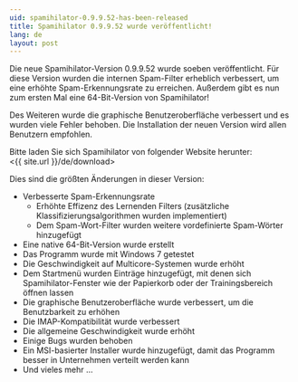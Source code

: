 ```yaml
---
uid: spamihilator-0.9.9.52-has-been-released
title: Spamihilator 0.9.9.52 wurde veröffentlicht!
lang: de
layout: post
---
```


Die neue Spamihilator-Version 0.9.9.52 wurde soeben veröffentlicht. Für diese
Version wurden die internen Spam-Filter erheblich verbessert, um eine erhöhte
Spam-Erkennungsrate zu erreichen. Außerdem gibt es nun zum ersten Mal eine
64-Bit-Version von Spamihilator!

Des Weiteren wurde die graphische Benutzeroberfläche verbessert und es wurden
viele Fehler behoben. Die Installation der neuen Version wird allen Benutzern empfohlen.

Bitte laden Sie sich Spamihilator von folgender Website herunter:  
<{{ site.url }}/de/download>

Dies sind die größten Änderungen in dieser Version:

* Verbesserte Spam-Erkennungsrate
  * Erhöhte Effizenz des Lernenden Filters (zusätzliche Klassifizierungsalgorithmen
    wurden implementiert)
  * Dem Spam-Wort-Filter wurden weitere vordefinierte Spam-Wörter hinzugefügt
* Eine native 64-Bit-Version wurde erstellt
* Das Programm wurde mit Windows 7 getestet
* Die Geschwindigkeit auf Multicore-Systemen wurde erhöht
* Dem Startmenü wurden Einträge hinzugefügt, mit denen sich Spamihilator-Fenster
  wie der Papierkorb oder der Trainingsbereich öffnen lassen
* Die graphische Benutzeroberfläche wurde verbessert, um die Benutzbarkeit zu erhöhen
* Die IMAP-Kompatibilität wurde verbessert
* Die allgemeine Geschwindigkeit wurde erhöht
* Einige Bugs wurden behoben
* Ein MSI-basierter Installer wurde hinzugefügt, damit das Programm
  besser in Unternehmen verteilt werden kann
* Und vieles mehr ...
